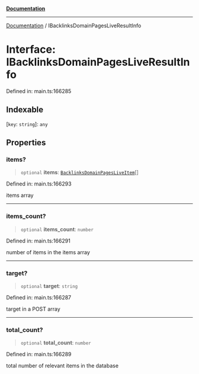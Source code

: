 [**Documentation**](../README.md)

***

[Documentation](../README.md) / IBacklinksDomainPagesLiveResultInfo

# Interface: IBacklinksDomainPagesLiveResultInfo

Defined in: main.ts:166285

## Indexable

\[`key`: `string`\]: `any`

## Properties

### items?

> `optional` **items**: [`BacklinksDomainPagesLiveItem`](../classes/BacklinksDomainPagesLiveItem.md)[]

Defined in: main.ts:166293

items array

***

### items\_count?

> `optional` **items\_count**: `number`

Defined in: main.ts:166291

number of items in the items array

***

### target?

> `optional` **target**: `string`

Defined in: main.ts:166287

target in a POST array

***

### total\_count?

> `optional` **total\_count**: `number`

Defined in: main.ts:166289

total number of relevant items in the database
